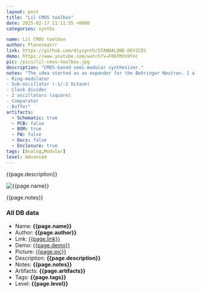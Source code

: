 ```yaml
---
layout: post
title: "Lil CMOS toolbox"
date: 2025-02-17 11:11:55 +0000
categories: synths

name: Lil CMOS toolbox
author: Planeteatrr
link: https://github.com/diysynth/STANDALONE-DEVICES
demo: https://www.youtube.com/watch?v=F06fM2n9Yoc
pic: /pics/lil-cmos-toolbox.jpg
description: "CMOS-based semi-modular synthesizer."
notes: "The idea started as an expander for the Behringer Neutron. I always felt that the Neutron is lacking some kind of modulation for the oscillator section. So the Toolbox provides a ring-modulator (quite similar to the one in the Korg MS-20) and a sub-oscillator, to fulfill my needs. Here is a list of the features:
- Ring-modulator
- Sub-oscillator (-1/-2 Octave)
- Clock divider
- 2 oscillators (square)
- Comparator
- Buffer"
artifacts:
  - Schematic: true
  - PCB: false
  - BOM: true
  - FW: false
  - Docs: false
  - Enclosure: true
tags: [Analog,Modular]
level: Advanced
---
```


{{page.description}}

![{{page.name}}]({{page.pic}})

{{page.notes}}

### All DB data
- Name: **{{page.name}}**
- Author: **{{page.author}}**
- Link: [{{page.link}}]({{page.link}})
- Demo: [{{page.demo}}]({{page.demo}})
- Picture: [{{page.pic}}]({{page.pic}})
- Description: **{{page.description}}**
- Notes: **{{page.notes}}**
- Artifacts: **{{page.artifacts}}**
- Tags: **{{page.tags}}**
- Level: **{{page.level}}**

